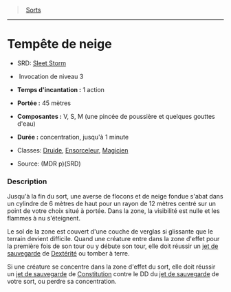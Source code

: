 ﻿---
!SpellHD
Level: 3
Type: Invocation
CastingTime: 1 action
Range: 45 mètres
Components: V, S, M (une pincée de poussière et quelques gouttes d'eau)
Duration: concentration, jusqu'à 1 minute
Classes: '[Druide](hd_druid.md), [Ensorceleur](hd_sorcerer.md), [Magicien](hd_wizard.md)'
Id: spells_hd.md#tempête-de-neige
ParentLink: spells_hd.md#sorts
Name: Tempête de neige
ParentName: Sorts
NameLevel: 1
AltName: '[Sleet Storm](srd_spells_sleet_storm.md)'
Source: (MDR p)(SRD)
Attributes: {}
---
> [Sorts](hd_spells.md)

---

# Tempête de neige

- SRD: [Sleet Storm](srd_spells_sleet_storm.md)

-  Invocation de niveau 3

- **Temps d'incantation :** 1 action

- **Portée :** 45 mètres

- **Composantes :** V, S, M (une pincée de poussière et quelques gouttes d'eau)

- **Durée :** concentration, jusqu'à 1 minute

- Classes: [Druide](hd_druid.md), [Ensorceleur](hd_sorcerer.md), [Magicien](hd_wizard.md)

- Source: (MDR p)(SRD)

### Description

Jusqu'à la fin du sort, une averse de flocons et de neige fondue s'abat dans un cylindre de 6 mètres de haut pour un rayon de 12 mètres centré sur un point de votre choix situé à portée. Dans la zone, la visibilité est nulle et les flammes à nu s'éteignent.

Le sol de la zone est couvert d'une couche de verglas si glissante que le terrain devient difficile. Quand une créature entre dans la zone d'effet pour la première fois de son tour ou y débute son tour, elle doit réussir un [jet de sauvegarde](hd_abilities_jets_de_sauvegarde.md) de [Dextérité](hd_abilities_dexterity.md) ou tomber à terre.

Si une créature se concentre dans la zone d'effet du sort, elle doit réussir un [jet de sauvegarde](hd_abilities_jets_de_sauvegarde.md) de [Constitution](hd_abilities_constitution.md) contre le DD du [jet de sauvegarde](hd_abilities_jets_de_sauvegarde.md) de votre sort, ou perdre sa concentration.

